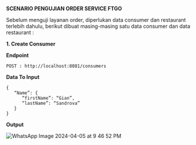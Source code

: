 **SCENARIO PENGUJIAN ORDER SERVICE FTGO**

Sebelum menguji layanan order, diperlukan data consumer dan restaurant terlebih dahulu, berikut dibuat masing-masing satu data consumer dan data restaurant :

**1. Create Consumer**
	
 **Endpoint**
 
 	POST : http://localhost:8081/consumers

  **Data To Input**
  
	{
	   “Name”: {
	      “firstName”: “Gian”,
	      “lastName”: “Sandrova”
	   }
	}

**Output**

![WhatsApp Image 2024-04-05 at 9 46 52 PM](https://github.com/aininurulazizah/B2-FTGO/assets/95160599/a21574d0-35ae-434f-bbaf-dade76969f1e)


